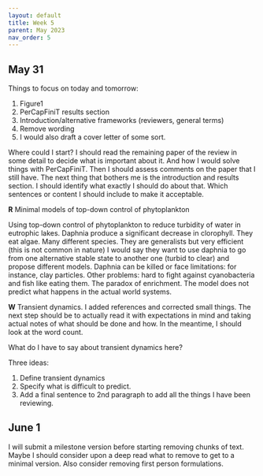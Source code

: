 ```yaml
---
layout: default
title: Week 5
parent: May 2023
nav_order: 5
---
```



## May 31
Things to focus on today and tomorrow:
1. Figure1
2. PerCapFiniT results section
3. Introduction/alternative frameworks (reviewers, general terms)
4. Remove wording
5. I would also draft a cover letter of some sort.

Where could I start?
I should read the remaining paper of the review in some detail to decide what is important about it. And how I would solve things with PerCapFiniT.
Then I should assess comments on the paper that I still have.
The next thing that bothers me is the introduction and results section. I should identify what exactly I should do about that. Which sentences or content I should include to make it acceptable.

**R** Minimal models of top-down control of phytoplankton

Using top-down control of phytoplankton to reduce turbidity of water in eutrophic lakes.
Daphnia produce a significant decrease in clorophyll. They eat algae. Many different species. They are generalists but very efficient (this is not common in nature)
I would say they want to use daphnia to go from one alternative stable state to another one (turbid to clear) and propose different models.
Daphnia can be killed or face limitations: for instance, clay particles. Other problems: hard to fight against cyanobacteria and fish like eating them.
The paradox of enrichment. The model does not predict what happens in the actual world systems.


**W** Transient dynamics. I added references and corrected small things. The next step should be to actually read it with expectations in mind and taking actual notes of what should be done and how.
In the meantime, I should look at the word count.

What do I have to say about transient dynamics here?

Three ideas:
1. Define transient dynamics
2. Specify what is difficult to predict.
3. Add a final sentence to 2nd paragraph to add all the things I have been reviewing.

## June 1
I will submit a milestone version before starting removing chunks of text. Maybe I should consider upon a deep read what to remove to get to a minimal version.
Also consider removing first person formulations.